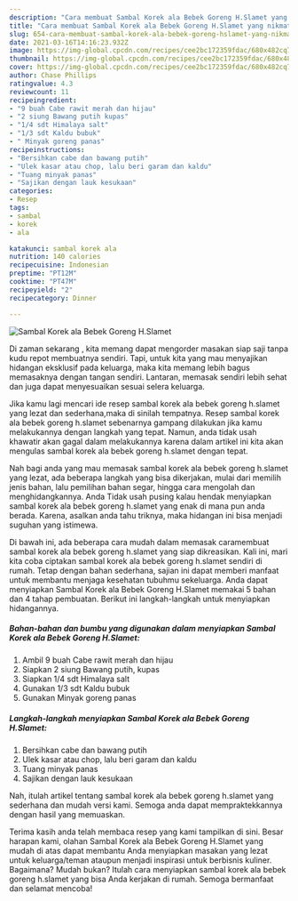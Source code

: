 ```yaml
---
description: "Cara membuat Sambal Korek ala Bebek Goreng H.Slamet yang nikmat dan Mudah Dibuat"
title: "Cara membuat Sambal Korek ala Bebek Goreng H.Slamet yang nikmat dan Mudah Dibuat"
slug: 654-cara-membuat-sambal-korek-ala-bebek-goreng-hslamet-yang-nikmat-dan-mudah-dibuat
date: 2021-03-16T14:16:23.932Z
image: https://img-global.cpcdn.com/recipes/cee2bc172359fdac/680x482cq70/sambal-korek-ala-bebek-goreng-hslamet-foto-resep-utama.jpg
thumbnail: https://img-global.cpcdn.com/recipes/cee2bc172359fdac/680x482cq70/sambal-korek-ala-bebek-goreng-hslamet-foto-resep-utama.jpg
cover: https://img-global.cpcdn.com/recipes/cee2bc172359fdac/680x482cq70/sambal-korek-ala-bebek-goreng-hslamet-foto-resep-utama.jpg
author: Chase Phillips
ratingvalue: 4.3
reviewcount: 11
recipeingredient:
- "9 buah Cabe rawit merah dan hijau"
- "2 siung Bawang putih kupas"
- "1/4 sdt Himalaya salt"
- "1/3 sdt Kaldu bubuk"
- " Minyak goreng panas"
recipeinstructions:
- "Bersihkan cabe dan bawang putih"
- "Ulek kasar atau chop, lalu beri garam dan kaldu"
- "Tuang minyak panas"
- "Sajikan dengan lauk kesukaan"
categories:
- Resep
tags:
- sambal
- korek
- ala

katakunci: sambal korek ala 
nutrition: 140 calories
recipecuisine: Indonesian
preptime: "PT12M"
cooktime: "PT47M"
recipeyield: "2"
recipecategory: Dinner

---
```



![Sambal Korek ala Bebek Goreng H.Slamet](https://img-global.cpcdn.com/recipes/cee2bc172359fdac/680x482cq70/sambal-korek-ala-bebek-goreng-hslamet-foto-resep-utama.jpg)

Di zaman  sekarang , kita memang dapat mengorder masakan siap saji tanpa kudu repot membuatnya sendiri. Tapi, untuk kita yang mau menyajikan hidangan eksklusif pada keluarga, maka kita memang lebih bagus memasaknya dengan tangan sendiri. Lantaran, memasak sendiri lebih sehat dan juga dapat menyesuaikan sesuai selera keluarga.

Jika kamu lagi mencari ide resep sambal korek ala bebek goreng h.slamet yang lezat dan sederhana,maka di sinilah tempatnya. Resep sambal korek ala bebek goreng h.slamet  sebenarnya gampang dilakukan jika kamu melakukannya dengan langkah yang tepat. Namun, anda tidak usah khawatir akan gagal dalam melakukannya 
karena dalam artikel ini kita akan mengulas sambal korek ala bebek goreng h.slamet dengan tepat.  



Nah bagi anda yang mau memasak sambal korek ala bebek goreng h.slamet yang lezat, ada beberapa langkah yang bisa dikerjakan, mulai dari memilih jenis bahan, lalu pemilihan bahan segar, hingga cara mengolah dan menghidangkannya. Anda Tidak usah pusing kalau hendak menyiapkan sambal korek ala bebek goreng h.slamet yang enak di mana pun anda berada. Karena, asalkan anda  tahu triknya, maka hidangan ini bisa menjadi suguhan yang istimewa.

Di bawah ini, ada beberapa cara mudah dalam memasak caramembuat sambal korek ala bebek goreng h.slamet yang siap dikreasikan. Kali ini, mari kita coba ciptakan sambal korek ala bebek goreng h.slamet sendiri di rumah. Tetap dengan bahan sederhana, sajian ini dapat memberi manfaat untuk membantu menjaga kesehatan tubuhmu sekeluarga. Anda dapat menyiapkan Sambal Korek ala Bebek Goreng H.Slamet memakai 5 bahan dan 4 tahap pembuatan. Berikut ini langkah-langkah untuk menyiapkan hidangannya.

<!--inarticleads1-->

##### Bahan-bahan dan bumbu yang digunakan dalam menyiapkan Sambal Korek ala Bebek Goreng H.Slamet:

1. Ambil 9 buah Cabe rawit merah dan hijau
1. Siapkan 2 siung Bawang putih, kupas
1. Siapkan 1/4 sdt Himalaya salt
1. Gunakan 1/3 sdt Kaldu bubuk
1. Gunakan  Minyak goreng panas




<!--inarticleads2-->

##### Langkah-langkah menyiapkan Sambal Korek ala Bebek Goreng H.Slamet:

1. Bersihkan cabe dan bawang putih
1. Ulek kasar atau chop, lalu beri garam dan kaldu
1. Tuang minyak panas
1. Sajikan dengan lauk kesukaan




Nah, itulah artikel tentang  sambal korek ala bebek goreng h.slamet  yang sederhana dan mudah versi kami. Semoga anda dapat mempraktekkannya dengan hasil yang memuaskan. 

Terima kasih anda telah membaca resep yang kami tampilkan di sini. Besar harapan kami, olahan  Sambal Korek ala Bebek Goreng H.Slamet yang mudah di atas dapat membantu Anda menyiapkan masakan yang lezat untuk keluarga/teman ataupun menjadi inspirasi untuk berbisnis kuliner. Bagaimana? Mudah bukan? Itulah cara menyiapkan sambal korek ala bebek goreng h.slamet yang bisa Anda kerjakan di rumah. Semoga bermanfaat dan selamat mencoba!

